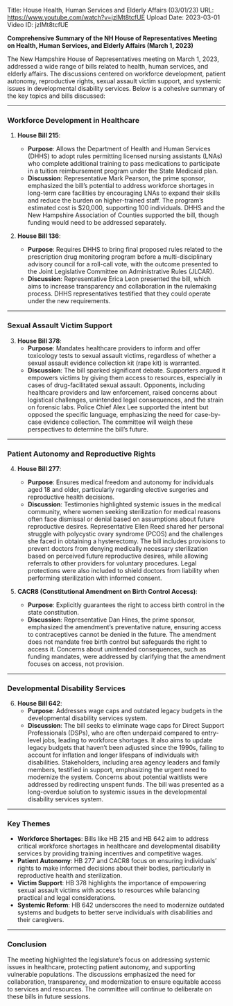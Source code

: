 Title: House Health, Human Services and Elderly Affairs (03/01/23)
URL: https://www.youtube.com/watch?v=jzlMt8tcfUE
Upload Date: 2023-03-01
Video ID: jzlMt8tcfUE

**Comprehensive Summary of the NH House of Representatives Meeting on Health, Human Services, and Elderly Affairs (March 1, 2023)**

The New Hampshire House of Representatives meeting on March 1, 2023, addressed a wide range of bills related to health, human services, and elderly affairs. The discussions centered on workforce development, patient autonomy, reproductive rights, sexual assault victim support, and systemic issues in developmental disability services. Below is a cohesive summary of the key topics and bills discussed:

---

### **Workforce Development in Healthcare**
1. **House Bill 215**:  
   - **Purpose**: Allows the Department of Health and Human Services (DHHS) to adopt rules permitting licensed nursing assistants (LNAs) who complete additional training to pass medications to participate in a tuition reimbursement program under the State Medicaid plan.  
   - **Discussion**: Representative Mark Pearson, the prime sponsor, emphasized the bill’s potential to address workforce shortages in long-term care facilities by encouraging LNAs to expand their skills and reduce the burden on higher-trained staff. The program’s estimated cost is $20,000, supporting 100 individuals. DHHS and the New Hampshire Association of Counties supported the bill, though funding would need to be addressed separately.

2. **House Bill 136**:  
   - **Purpose**: Requires DHHS to bring final proposed rules related to the prescription drug monitoring program before a multi-disciplinary advisory council for a roll-call vote, with the outcome presented to the Joint Legislative Committee on Administrative Rules (JLCAR).  
   - **Discussion**: Representative Erica Leon presented the bill, which aims to increase transparency and collaboration in the rulemaking process. DHHS representatives testified that they could operate under the new requirements.

---

### **Sexual Assault Victim Support**
3. **House Bill 378**:  
   - **Purpose**: Mandates healthcare providers to inform and offer toxicology tests to sexual assault victims, regardless of whether a sexual assault evidence collection kit (rape kit) is warranted.  
   - **Discussion**: The bill sparked significant debate. Supporters argued it empowers victims by giving them access to resources, especially in cases of drug-facilitated sexual assault. Opponents, including healthcare providers and law enforcement, raised concerns about logistical challenges, unintended legal consequences, and the strain on forensic labs. Police Chief Alex Lee supported the intent but opposed the specific language, emphasizing the need for case-by-case evidence collection. The committee will weigh these perspectives to determine the bill’s future.

---

### **Patient Autonomy and Reproductive Rights**
4. **House Bill 277**:  
   - **Purpose**: Ensures medical freedom and autonomy for individuals aged 18 and older, particularly regarding elective surgeries and reproductive health decisions.  
   - **Discussion**: Testimonies highlighted systemic issues in the medical community, where women seeking sterilization for medical reasons often face dismissal or denial based on assumptions about future reproductive desires. Representative Ellen Reed shared her personal struggle with polycystic ovary syndrome (PCOS) and the challenges she faced in obtaining a hysterectomy. The bill includes provisions to prevent doctors from denying medically necessary sterilization based on perceived future reproductive desires, while allowing referrals to other providers for voluntary procedures. Legal protections were also included to shield doctors from liability when performing sterilization with informed consent.

5. **CACR8 (Constitutional Amendment on Birth Control Access)**:  
   - **Purpose**: Explicitly guarantees the right to access birth control in the state constitution.  
   - **Discussion**: Representative Dan Hines, the prime sponsor, emphasized the amendment’s preventative nature, ensuring access to contraceptives cannot be denied in the future. The amendment does not mandate free birth control but safeguards the right to access it. Concerns about unintended consequences, such as funding mandates, were addressed by clarifying that the amendment focuses on access, not provision.

---

### **Developmental Disability Services**
6. **House Bill 642**:  
   - **Purpose**: Addresses wage caps and outdated legacy budgets in the developmental disability services system.  
   - **Discussion**: The bill seeks to eliminate wage caps for Direct Support Professionals (DSPs), who are often underpaid compared to entry-level jobs, leading to workforce shortages. It also aims to update legacy budgets that haven’t been adjusted since the 1990s, failing to account for inflation and longer lifespans of individuals with disabilities. Stakeholders, including area agency leaders and family members, testified in support, emphasizing the urgent need to modernize the system. Concerns about potential waitlists were addressed by redirecting unspent funds. The bill was presented as a long-overdue solution to systemic issues in the developmental disability services system.

---

### **Key Themes**
- **Workforce Shortages**: Bills like HB 215 and HB 642 aim to address critical workforce shortages in healthcare and developmental disability services by providing training incentives and competitive wages.  
- **Patient Autonomy**: HB 277 and CACR8 focus on ensuring individuals’ rights to make informed decisions about their bodies, particularly in reproductive health and sterilization.  
- **Victim Support**: HB 378 highlights the importance of empowering sexual assault victims with access to resources while balancing practical and legal considerations.  
- **Systemic Reform**: HB 642 underscores the need to modernize outdated systems and budgets to better serve individuals with disabilities and their caregivers.

---

### **Conclusion**
The meeting highlighted the legislature’s focus on addressing systemic issues in healthcare, protecting patient autonomy, and supporting vulnerable populations. The discussions emphasized the need for collaboration, transparency, and modernization to ensure equitable access to services and resources. The committee will continue to deliberate on these bills in future sessions.